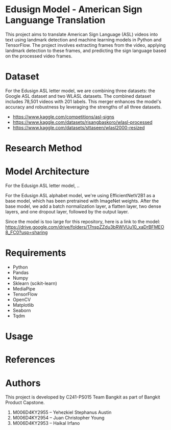 # Edusign Model - American Sign Languange Translation

This project aims to translate American Sign Language (ASL) videos into text using landmark detection and machine learning models in Python and TensorFlow. The project involves extracting frames from the video, applying landmark detection to these frames, and predicting the sign language based on the processed video frames.

# Dataset
For the Edusign ASL letter model, we are combining three datasets: the Google ASL dataset and two WLASL datasets. The combined dataset includes 78,501 videos with 201 labels. This merger enhances the model's accuracy and robustness by leveraging the strengths of all three datasets.

- https://www.kaggle.com/competitions/asl-signs
- https://www.kaggle.com/datasets/risangbaskoro/wlasl-processed
- https://www.kaggle.com/datasets/sttaseen/wlasl2000-resized

# Research Method

# Model Architecture
For the Edusign ASL letter model, ..

For the Edusign ASL alphabet model, we're using EfficientNetV2B1 as a base model, which has been pretrained with ImageNet weights. After the base model, we add a batch normalization layer, a flatten layer, two dense layers, and one dropout layer, followed by the output layer. 

Since the model is too large for this repository, here is a link to the model: https://drive.google.com/drive/folders/17nspZZdu3bRWVUu10_xaDrBFMEO8_FC0?usp=sharing

# Requirements
- Python
- Pandas
- Numpy
- Sklearn (scikit-learn)
- MediaPipe
- TensorFlow
- OpenCV
- Matplotlib
- Seaborn
- Tqdm

# Usage

# References

# Authors

This project is developed by C241-PS015 Team Bangkit as part of Bangkit Product Capstone.
1. M006D4KY2955 – Yehezkiel Stephanus Austin
2. M006D4KY2954 – Juan Christopher Young
3. M006D4KY2953 – Haikal Irfano
